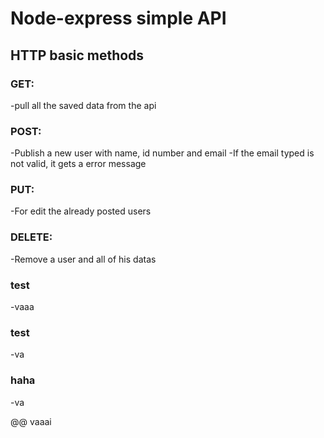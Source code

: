 # Node-express simple API
## HTTP basic methods
### GET:
-pull all the saved data from the api
### POST:
-Publish a new user with name, id number and email
-If the email typed is not valid, it gets a error message
### PUT:
-For edit the already posted users
### DELETE:
-Remove a user and all of his datas

### test
-vaaa
### test
-va
### haha
-va

@@ vaaai
